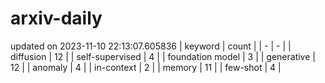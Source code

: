 # arxiv-daily
updated on 2023-11-10 22:13:07.605836
| keyword | count |
| - | - |
| diffusion | 12 |
| self-supervised | 4 |
| foundation model | 3 |
| generative | 12 |
| anomaly | 4 |
| in-context | 2 |
| memory | 11 |
| few-shot | 4 |
